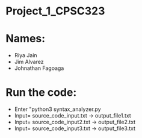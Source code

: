 # Project_1_CPSC323

# Names: 
- Riya Jain
- Jim Alvarez
- Johnathan Fagoaga

# Run the code:
* Enter "python3 syntax_analyzer.py
* Input= source_code_input.txt ->  output_file1.txt
* Input= source_code_input2.txt ->  output_file2.txt
* Input= source_code_input3.txt ->  output_file3.txt

